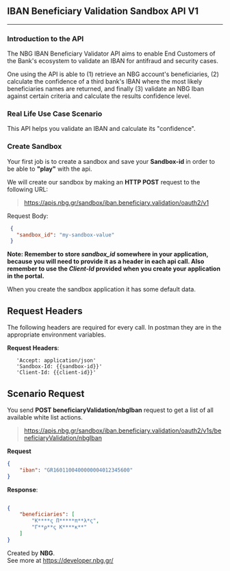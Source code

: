 ## IBAN Beneficiary Validation Sandbox API V1
****

### **Introduction to the API**
The NBG IBAN Beneficiary Validator API aims to enable End Customers of the Bank's ecosystem to validate an IBAN for antifraud and security cases.

One using the API is able to (1) retrieve an NBG account's beneficiaries, (2) calculate the confidence of a third bank's IBAN where the most likely beneficiaries names are returned, and finally (3) validate an NBG Iban against certain criteria and calculate the results confidence level.

### **Real Life Use Case Scenario**
This API helps you validate an IBAN and calculate its "confidence".

### **Create Sandbox**
Your first job is to create a sandbox and save your **Sandbox-id** in order to be able to **"play"** with the api.

We will create our sandbox by making an **HTTP POST** request to the following URL:
>  https://apis.nbg.gr/sandbox/iban.beneficiary.validation/oauth2/v1

Request Body:
```json
 {
   "sandbox_id": "my-sandbox-value"
 }
``` 

**Note: Remember to store *sandbox_id* somewhere in your application, because you will need to provide it as a header
in each api call. Also remember to use the *Client-Id* provided when you create your application in the portal.**

When you create the sandbox application it has some default data.

## **Request Headers**
The following headers are required for every call. In postman they are in the appropriate environment variables.

**Request Headers**:
```
   'Accept: application/json'
   'Sandbox-Id: {{sandbox-id}}'  
   'Client-Id: {{client-id}}'  

``` 
## **Scenario Request**
You send **POST beneficiaryValidation/nbgIban** request to get a list of all available white list actions.
>  https://apis.nbg.gr/sandbox/iban.beneficiary.validation/oauth2/v1s/beneficiaryValidation/nbgIban

**Request**
```json
{
	"iban": "GR1601100400000004012345600"
}
``` 

**Response**:
```json

{
    "beneficiaries": [
        "Κ****ς Π*****π**λ*ς",
        "Γ**ρ**ς Κ****κ**"
    ]
}


``` 


Created by **NBG**.\
See more at https://developer.nbg.gr/